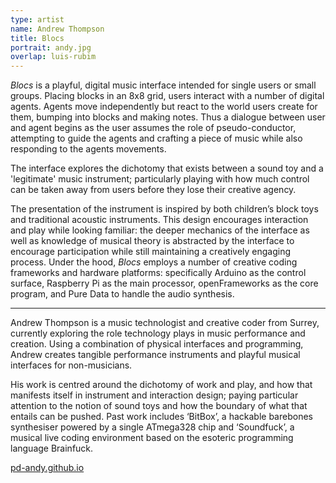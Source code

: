 ```yaml
---
type: artist
name: Andrew Thompson
title: Blocs
portrait: andy.jpg
overlap: luis-rubim
---
```


*Blocs* is a playful, digital music interface intended for single users or small groups. Placing blocks in an 8x8 grid, users interact with a number of digital agents. Agents move independently but react to the world users create for them, bumping into blocks and making notes. Thus a dialogue between user and agent begins as the user assumes the role of pseudo-conductor, attempting to guide the agents and crafting a piece of music while also responding to the agents movements.

The interface explores the dichotomy that exists between a sound toy and a 'legitimate' music instrument; particularly playing with how much control can be taken away from users before they lose their creative agency.

The presentation of the instrument is inspired by both children’s block toys and traditional acoustic instruments. This design encourages interaction and play while looking familiar: the deeper mechanics of the interface as well as knowledge of musical theory is abstracted by the interface to encourage participation while still maintaining a creatively engaging process.
Under the hood, *Blocs* employs a number of creative coding frameworks and hardware platforms: specifically Arduino as the control surface, Raspberry Pi as the main processor, openFrameworks as the core program, and Pure Data to handle the audio synthesis.

---

Andrew Thompson is a music technologist and creative coder from Surrey, currently exploring the role technology plays in music performance and creation. Using a combination of physical interfaces and programming, Andrew creates tangible performance instruments and playful musical interfaces for non-musicians.

His work is centred around the dichotomy of work and play, and how that manifests itself in instrument and interaction design; paying particular attention to the notion of sound toys and how the boundary of what that entails can be pushed. Past work includes ‘BitBox’, a hackable barebones synthesiser powered by a single ATmega328 chip and ‘Soundfuck’, a musical live coding environment based on the esoteric programming language Brainfuck.

[pd-andy.github.io](https://pd-andy.github.io/)
